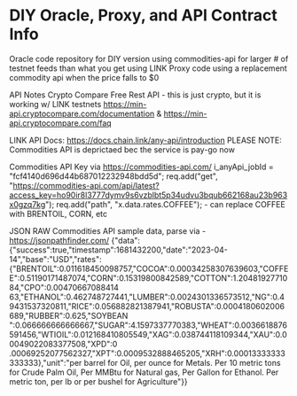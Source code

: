 # DIY Oracle, Proxy, and API Contract Info
Oracle code repository for DIY version using commodities-api for larger # of testnet feeds than what you get using LINK
Proxy code using a replacement commodity api when the price falls to $0

API Notes
 Crypto Compare Free Rest API - this is just crypto, but it is working w/ LINK testnets
    https://min-api.cryptocompare.com/documentation & https://min-api.cryptocompare.com/faq

LINK API Docs: https://docs.chain.link/any-api/introduction
    PLEASE NOTE: Commodities API is deprictaed bec the service is pay-go now

Commodities API Key via https://commodities-api.com/ i_anyApi_jobId = "fcf4140d696d44b687012232948bdd5d"; req.add("get", "https://commodities-api.com/api/latest?access_key=ho90ir8l3777dymv9s6vzblbt5p34udvu3bqub662168au23b963x0gzq7kg"); req.add("path", "x.data.rates.COFFEE"); - can replace COFFEE with BRENTOIL, CORN, etc

JSON RAW Commodities API sample data, parse via - https://jsonpathfinder.com/ {"data":{"success":true,"timestamp":1681432200,"date":"2023-04-14","base":"USD","rates": {"BRENTOIL":0.011618450098757,"COCOA":0.00034258307639603,"COFFEE":0.51190171487074,"CORN":0.15319800842589,"COTTON":1.2048192771084,"CPO":0.00470667088414 63,"ETHANOL":0.462748727441,"LUMBER":0.0024301336573512,"NG":0.49431537320811,"RICE":0.056882821387941,"ROBUSTA":0.0004180602006689,"RUBBER":0.625,"SOYBEAN ":0.066666666666667,"SUGAR":4.1597337770383,"WHEAT":0.0036618876591456,"WTIOIL":0.012168410805549,"XAG":0.038744118109344,"XAU":0.00049022083377508,"XPD":0 .00069252077562327,"XPT":0.0009532888465205,"XRH":0.00013333333333333},"unit":"per barrel for Oil, per ounce for Metals. Per 10 metric tons for Crude Palm Oil, Per MMBtu for Natural gas, Per Gallon for Ethanol. Per metric ton, per lb or per bushel for Agriculture"}}

